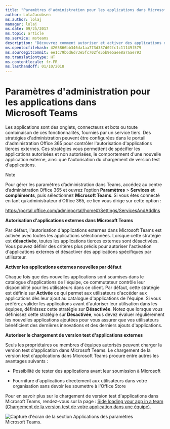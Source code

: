 ```yaml
---
title: "Paramètres d'administration pour les applications dans Microsoft Teams"
author: LolaJacobsen
ms.author: lolaj
manager: lolaj
ms.date: 09/25/2017
ms.topic: article
ms.service: msteams
description: "Découvrez comment autoriser et activer des applications dans Microsoft Teams, y compris le chargement de version test d'applications externes."
ms.openlocfilehash: 4265866bb346da1aa773d337d02fc1c11149f579
ms.sourcegitcommit: ee1c79b6d6d73e5fc702fe55b9e5aee8a7aae793
ms.translationtype: HT
ms.contentlocale: fr-FR
ms.lasthandoff: 01/10/2018
---
```

<a name="admin-settings-for-apps-in-microsoft-teams"></a>Paramètres d'administration pour les applications dans Microsoft Teams
==========================================

Les applications sont des onglets, connecteurs et bots ou toute combinaison de ces fonctionnalités, fournies par un service tiers. Des stratégies d'administration peuvent être configurées dans le portail d'administration Office 365 pour contrôler l'autorisation d'applications tierces externes. Ces stratégies vous permettent de spécifier les applications autorisées et non autorisées, le comportement d'une nouvelle application externe, ainsi que l'autorisation du chargement de version test d'applications.

> [!NOTE]
> Pour gérer les paramètres d’administration dans Teams, accédez au centre d’administration Office 365 et ouvrez l’option **Paramètres** > **Services et compléments**, puis sélectionnez **Microsoft Teams**. Si vous êtes connecté en tant qu’administrateur d’Office 365, ce lien vous dirige sur cette option :
> 
> https://portal.office.com/adminportal/home#/Settings/ServicesAndAddIns 

**Autorisation d'applications externes dans Microsoft Teams**

Par défaut, l'autorisation d'applications externes dans Microsoft Teams est activée avec toutes les applications sélectionnées. Lorsque cette stratégie est **désactivée**, toutes les applications tierces externes sont désactivées. Vous pouvez définir des critères plus précis pour autoriser l'activation d'applications externes et désactiver des applications spécifiques par utilisateur.

**Activer les applications externes nouvelles par défaut**

Chaque fois que des nouvelles applications sont soumises dans le catalogue d'applications de l'équipe, ce commutateur contrôle leur disponibilité pour les utilisateurs dans ce client. Par défaut, cette stratégie est définie sur **Activée** ce qui permet aux utilisateurs d'accéder aux applications dès leur ajout au catalogue d'applications de l'équipe. Si vous préférez valider les applications avant d'autoriser leur utilisation dans les équipes, définissez cette stratégie sur **Désactivée**. Notez que lorsque vous définissez cette stratégie sur **Désactivée**, vous devez évaluer régulièrement les nouvelles applications ajoutées pour vous assurer que vos utilisateurs bénéficient des dernières innovations et des derniers ajouts d'applications.

**Autoriser le chargement de version test d'applications externes**

Seuls les propriétaires ou membres d'équipes autorisés peuvent charger la version test d'application dans Microsoft Teams. Le chargement de la version test d'applications dans Microsoft Teams procure entre autres les avantages suivants :

-   Possibilité de tester des applications avant leur soumission à Microsoft

-   Fourniture d'applications directement aux utilisateurs dans votre organisation sans devoir les soumettre à l'Office Store

Pour en savoir plus sur le chargement de version test d'applications dans Microsoft Teams, rendez-vous sur la page : [Side loading your app in a team (Chargement de la version test de votre application dans une équipe)](https://go.microsoft.com/fwlink/?linkid=854631).

![Capture d'écran de la section Applications des paramètres Microsoft Teams.](media/Admin_settings_for_apps_in_Microsoft_Teams_image1.png)
